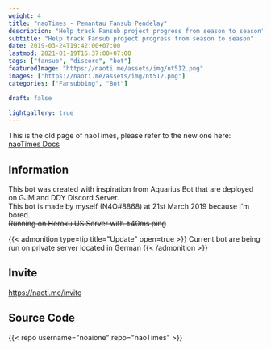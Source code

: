 ```yaml
---
weight: 4
title: "naoTimes - Pemantau Fansub Pendelay"
description: "Help track Fansub project progress from season to season"
subtitle: "Help track Fansub project progress from season to season"
date: 2019-03-24T19:42:00+07:00
lastmod: 2021-01-19T16:37:00+07:00
tags: ["fansub", "discord", "bot"]
featuredImage: "https://naoti.me/assets/img/nt512.png"
images: ["https://naoti.me/assets/img/nt512.png"]
categories: ["Fansubbing", "Bot"]

draft: false

lightgallery: true
---
```


This is the old page of naoTimes, please refer to the new one here: [naoTimes Docs](https://naoti.me)

<!--more-->

## Information
This bot was created with inspiration from Aquarius Bot that are deployed on GJM and DDY Discord Server.<br>
This bot is made by myself (N4O#8868) at 21st March 2019 because I'm bored.<br>
~~Running on Heroku US Server with ±40ms ping~~

{{< admonition type=tip title="Update" open=true >}}
Current bot are being run on private server located in German
{{< /admonition >}}

## Invite

https://naoti.me/invite

## Source Code

{{< repo username="noaione" repo="naoTimes" >}}